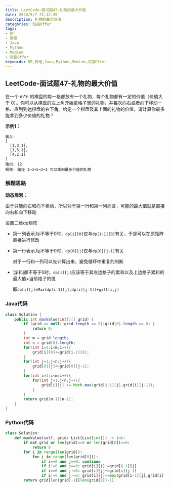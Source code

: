 ```yaml
---
title: LeetCode-面试题47-礼物的最大价值
date: 2020/5/7 21:12:39
description: 礼物的最大价值
categories: 剑指Offer
tags:
- DP
- 数组
- Java
- Python
- Medium
- 剑指Offer
keywords: DP,数组,Java,Python,Medium,剑指Offer
---
```


## LeetCode-面试题47-礼物的最大价值 

在一个 m*n 的棋盘的每一格都放有一个礼物，每个礼物都有一定的价值（价值大于 0）。你可以从棋盘的左上角开始拿格子里的礼物，并每次向右或者向下移动一格、直到到达棋盘的右下角。给定一个棋盘及其上面的礼物的价值，请计算你最多能拿到多少价值的礼物？

 <!--more-->

**示例1：**

```
输入: 
[
  [1,3,1],
  [1,5,1],
  [4,2,1]
]
输出: 12
解释: 路径 1→3→5→2→1 可以拿到最多价值的礼物
```

### 解题思路

**动态规划：**

由于只能向右和向下移动，所以对于第一行和第一列而言，可能的最大值就是直接向右和向下移动

设置二维dp矩阵

- 第一列表示为i不等于0时，`dp[i][0]`仅与`dp[i-1][0]`有关，于是可以在原矩阵直接进行修改

- 第一行表示为j不等于0时，`dp[0][j]`仅与`dp[0][j-1]`有关

  对于一行和一列可以先计算出来，避免循环中重复的判断

- 当i和j都不等于0时，`dp[i][j]`应该等于其左边格子的累和以及上边格子累和的最大值+当前格子的值

  即`dp[i][j]=Max(dp[i-1][j],dp[i][j-1])+gift(i,j)`

### Java代码

```java
class Solution {
    public int maxValue(int[][] grid) {
        if (grid == null||grid.length == 0||grid[0].length == 0) {
            return 0;
        }
        int m = grid.length;
        int n = grid[0].length;
        for(int i=1;i<m;i++){
            grid[i][0]+=grid[i-1][0];
        }
        for(int j=1;j<n;j++){
            grid[0][j]+=grid[0][j-1];
        }
        for(int i=1;i<m;i++){
            for(int j=1;j<n;j++){
                grid[i][j] += Math.max(grid[i-1][j],grid[i][j-1]);
            }
        }
        return grid[m-1][n-1];
    }
}
```

### Python代码

```python
class Solution:
    def maxValue(self, grid: List[List[int]]) -> int:
        if not grid or len(grid)==0 or len(grid[0])==0:
            return 0
        for i in range(len(grid)):
            for j in range(len(grid[0])):
                if i==0 and j==0: continue
                if i!=0 and j==0: grid[i][j]+=grid[i-1][j]
                if i==0 and j!=0: grid[i][j]+=grid[i][j-1]
                if i!=0 and j!=0: grid[i][j]+=max(grid[i-1][j],grid[i][j-1])
        return grid[len(grid)-1][len(grid[0])-1]
```